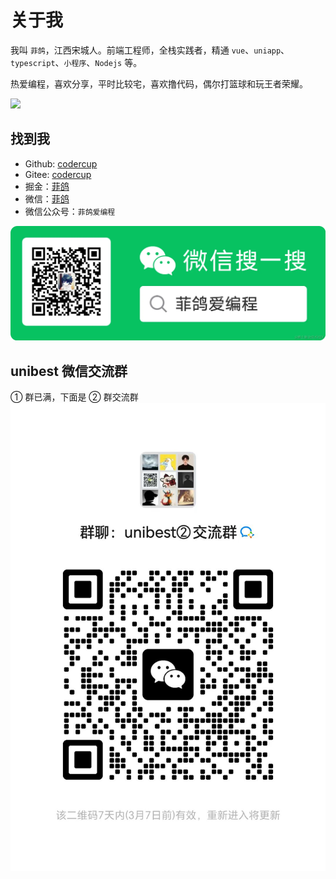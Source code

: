 # 关于我

我叫 `菲鸽`，江西宋城人。前端工程师，全栈实践者，精通 `vue`、`uniapp`、`typescript`、`小程序`、`Nodejs` 等。

热爱编程，喜欢分享，平时比较宅，喜欢撸代码，偶尔打篮球和玩王者荣耀。

[![](https://opengraph.githubassets.com/1cac1150838995e1f7d1643c00eee51a5d884f2054f995c9d3225b07b0eddb39/codercup/unibest)](https://github.com/codercup/unibest)

## 找到我

- Github: [codercup](https://github.com/codercup)
- Gitee: [codercup](https://gitee.com/codercup)
- 掘金：[菲鸽](https://juejin.cn/user/3263006241460792)
- 微信：[菲鸽](wx-me.png)
- 微信公众号：`菲鸽爱编程`

![Alt text](wx-gzh.png)

## unibest 微信交流群

① 群已满，下面是 ② 群交流群
![Alt text](wx-group.png)
